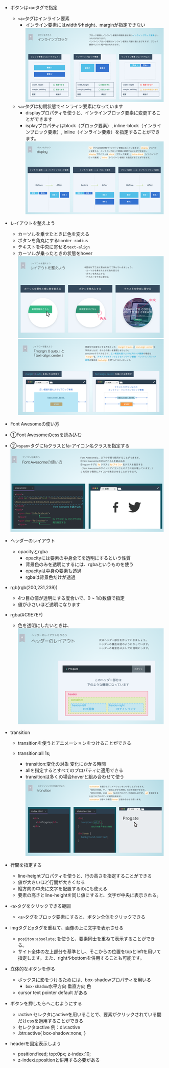 - ボタンは`<a>`タグで指定
  - `<a>`タグはインライン要素
    - インライン要素にはwidthやheight、marginが指定できない
![サンマの塩焼き](img/inline_block.png)
  - `<a>`タグは初期状態でインライン要素になっています
    - displayプロパティを使うと、インラインブロック要素に変更することができます
    - isplayプロパティはblock（ブロック要素）, inline-block（インラインブロック要素）, inline（インライン要素）を指定することができます。
![サンマの塩焼き](img/display.png)
- レイアウトを整えよう
  - カーソルを乗せたときに色を変える
  - ボタンを角丸にする`border-radius`
  - テキストを中央に寄せる`text-align`
  - カーソルが乗ったときの状態をhover
![サンマの塩焼き](img/sample.png)
![サンマの塩焼き](img/sample2.png)
- Font Awesomeの使い方
- ①Font Awesomeのcssを読み込む
- ②`<span>`タグにfaクラスとfa-アイコン名クラスを指定する
![サンマの塩焼き](img/font_awesome.png)
- ヘッダーのレイアウト

  - opacityとrgba
    - opacityには要素の中身全てを透明にするという性質
    - 背景色のみを透明にするには、rgbaというものを使う
    - opacityは中身の要素も透過
    - rgbaは背景色だけが透過
 - rgb(rgb(200,231,239))
   - 4つ目の値が透明にする度合いで、0 ~ 1の数値で指定
   - 値が小さいほど透明になります
 - rgba(#C9E7EF)
   - 色を透明にしたいときは、
![サンマの塩焼き](img/header.png)
- transition
  - transitionを使うとアニメーションをつけることができる

  - transition:all 1s;
    - transition:変化の対象 変化にかかる時間
    - allを指定するとすべてのプロパティに適用できる
    - transitionは多くの場合hoverと組み合わせて使う
![サンマの塩焼き](img/transition.png)
- 行間を指定する
  - line-heightプロパティを使うと、行の高さを指定することができる
  - 値が大きいほど行間が大きくなる
  - 縦方向の中央に文字を配置するのにも使える
  - 要素の高さとline-heightを同じ値にすると、文字が中央に表示される。
- `<a>`タグをクリックできる範囲
  - `<a>`タグをブロック要素にすると、ボタン全体をクリックできる

- imgタグとpタグを重ねて、画像の上に文字を表示させる
  - `positon:absolute;`を使うと、要素同士を重ねて表示することができる。
  - サイト全体の左上部分を基準とし、そこからの位置をtopとleftを用いて指定します。また、rightやbottomを併用することも可能です。
- 立体的なボタンを作る
  - ボックスに影をつけるためには、box-shadowプロパティを用いる
    - `box-shadow`水平方向 垂直方向 色
  - cursor text pointer default がある

- ボタンを押したらへこむようにする
  - :active セレクタにactiveを用いることで、要素がクリックされている間だけcssを適用することができる
  - セレクタ:active 例：div:active
  - .btn:active{
    box-shadow:none;
  }
- headerを固定表示しよう
  - position:fixed;
    top:0px;
    z-index:10;
  - z-indexはpositionと併用する必要がある